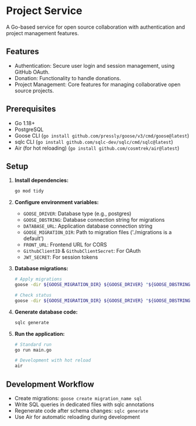 # Project Service

A Go-based service for open source collaboration with authentication and project management features.

## Features
- Authentication: Secure user login and session management, using GitHub OAuth.
- Donation: Functionality to handle donations.
- Project Management: Core features for managing collaborative open source projects.

## Prerequisites

- Go 1.18+
- PostgreSQL
- Goose CLI (`go install github.com/pressly/goose/v3/cmd/goose@latest`)
- sqlc CLI (`go install github.com/sqlc-dev/sqlc/cmd/sqlc@latest`)
- Air (for hot reloading) (`go install github.com/cosmtrek/air@latest`)

## Setup

1. **Install dependencies:**
   ```bash
   go mod tidy
   ```

2. **Configure environment variables:**
   - `GOOSE_DRIVER`: Database type (e.g., postgres)
   - `GOOSE_DBSTRING`: Database connection string for migrations
   - `DATABASE_URL`: Application database connection string
   - `GOOSE_MIGRATION_DIR`: Path to migration files ('./migrations is a default')
   - `FRONT_URL`: Frontend URL for CORS
   - `GithubClientID` & `GithubClientSecret`: For OAuth
   - `JWT_SECRET`: For session tokens

3. **Database migrations:**
   ```bash
   # Apply migrations
   goose -dir ${GOOSE_MIGRATION_DIR} ${GOOSE_DRIVER} "${GOOSE_DBSTRING}" up
   
   # Check status
   goose -dir ${GOOSE_MIGRATION_DIR} ${GOOSE_DRIVER} "${GOOSE_DBSTRING}" status
   ```

4. **Generate database code:**
   ```bash
   sqlc generate
   ```

5. **Run the application:**
   ```bash
   # Standard run
   go run main.go
   
   # Development with hot reload
   air
   ```

## Development Workflow

- Create migrations: `goose create migration_name sql`
- Write SQL queries in dedicated files with sqlc annotations
- Regenerate code after schema changes: `sqlc generate`
- Use Air for automatic reloading during development